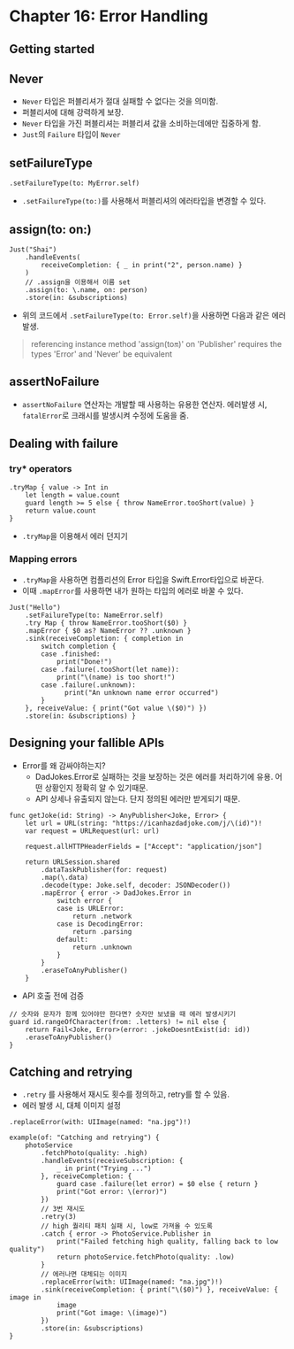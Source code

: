 # Chapter 16: Error Handling

## Getting started

## Never

* `Never` 타입은 퍼블리셔가 절대 실패할 수 없다는 것을 의미함.
* 퍼블리셔에 대해 강력하게 보장.
* `Never` 타입을 가진 퍼블리셔는 퍼블리셔 값을 소비하는데에만 집중하게 함.
* `Just`의 `Failure` 타입이 `Never`

## setFailureType

~~~
.setFailureType(to: MyError.self)
~~~
* `.setFailureType(to:)`를 사용해서 퍼블리셔의 에러타입을 변경할 수 있다.

## assign(to: on:)

~~~
Just("Shai") 
	.handleEvents(
		receiveCompletion: { _ in print("2", person.name) } 
	)
	// .assign을 이용해서 이름 set
	.assign(to: \.name, on: person)
	.store(in: &subscriptions)
~~~

* 위의 코드에서 `.setFailureType(to: Error.self)`을 사용하면 다음과 같은 에러 발생.
> referencing instance method 'assign(to:on:)' on 'Publisher' requires the types 'Error' and 'Never' be equivalent

## assertNoFailure

* `assertNoFailure` 연산자는 개발할 때 사용하는 유용한 연산자. 에러발생 시, `fatalError`로 크래시를 발생시켜 수정에 도움을 줌.

## Dealing with failure

### try* operators

~~~
.tryMap { value -> Int in
	let length = value.count
	guard length >= 5 else { throw NameError.tooShort(value) }
	return value.count 
}
~~~
* `.tryMap`을 이용해서 에러 던지기

### Mapping errors

* `.tryMap`을 사용하면 컴플리션의 Error 타입을 Swift.Error타입으로 바꾼다.
* 이때 `.mapError`를 사용하면 내가 원하는 타입의 에러로 바꿀 수 있다.

~~~
Just("Hello")
	.setFailureType(to: NameError.self)
	.try Map { throw NameError.tooShort($0) }
	.mapError { $0 as? NameError ?? .unknown }
	.sink(receiveCompletion: { completion in
		switch completion {
		case .finished:
			print("Done!")
		case .failure(.tooShort(let name)):
			print("\(name) is too short!")
		case .failure(.unknown):
			  print("An unknown name error occurred")
        }
	}, receiveValue: { print("Got value \($0)") })
	.store(in: &subscriptions) }
~~~

## Designing your fallible APIs

* Error를 왜 감싸야하는지?
  * DadJokes.Error로 실패하는 것을 보장하는 것은 에러를 처리하기에 유용. 어떤 상황인지 정확히 알 수 있기때문.
  * API 상세나 유출되지 않는다. 단지 정의된 에러만 받게되기 때문.

~~~
func getJoke(id: String) -> AnyPublisher<Joke, Error> {
	let url = URL(string: "https://icanhazdadjoke.com/j/\(id)")!
	var request = URLRequest(url: url)
	
	request.allHTTPHeaderFields = ["Accept": "application/json"]
	
    return URLSession.shared
		.dataTaskPublisher(for: request)
		.map(\.data)
        .decode(type: Joke.self, decoder: JSONDecoder())
        .mapError { error -> DadJokes.Error in
			switch error {
       		case is URLError:
	            return .network
        	case is DecodingError:
    	        return .parsing
	        default:
                return .unknown
            }
		}
        .eraseToAnyPublisher()
    }
~~~

* API 호출 전에 검증
~~~
// 숫자와 문자가 함께 있어야만 한다면? 숫자만 보냈을 때 에러 발생시키기
guard id.rangeOfCharacter(from: .letters) != nil else {
	return Fail<Joke, Error>(error: .jokeDoesntExist(id: id))
	.eraseToAnyPublisher()
}
~~~

## Catching and retrying

* `.retry` 를 사용해서 재시도 횟수를 정의하고, retry를 할 수 있음.
* 에러 발생 시, 대체 이미지 설정
~~~
.replaceError(with: UIImage(named: "na.jpg")!)
~~~

~~~
example(of: "Catching and retrying") {
	photoService
		.fetchPhoto(quality: .high)
	    .handleEvents(receiveSubscription: { 
			_ in print("Trying ...")
		}, receiveCompletion: {
        	guard case .failure(let error) = $0 else { return }
	        print("Got error: \(error)")
		})
		// 3번 재시도
	    .retry(3)
		// high 퀄리티 패치 실패 시, low로 가져올 수 있도록 
    	.catch { error -> PhotoService.Publisher in
        	print("Failed fetching high quality, falling back to low quality")
            return photoService.fetchPhoto(quality: .low)
    	}
		// 에러나면 대체되는 이미지
	    .replaceError(with: UIImage(named: "na.jpg")!)
    	.sink(receiveCompletion: { print("\($0)") }, receiveValue: { image in
	        image
    	    print("Got image: \(image)")
		})
		.store(in: &subscriptions)
}
~~~
